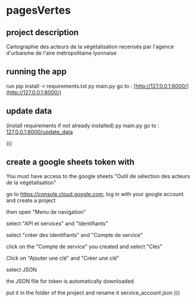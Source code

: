 # pagesVertes

## project description
Cartographie des acteurs de la végétalisation recensés par l'agence d'urbaisme de l'aire métropolitaine lyonnaise

## running the app
run pip install -r requirements.txt
py main.py
go to : [http://127.0.0.1:8000/](http://127.0.0.1:8000/)

## update data
(install requirements if not already installed)
py main.py
go to : [127.0.0.1:8000/update_data](127.0.0.1:8000/update_data)




(((
## create a google sheets token with
You must have access to the google sheets "Outil de sélection des acteurs de la végétalisation"

go to https://console.cloud.google.com, log in with your google account and create a project

then open "Menu de navigation"

select "API et services" and "Identifiants"

select "créer des identifiants" and "Compte de service"

click on the "Compte de service" you created and select "Clés"

Click on "Ajouter une clé" and "Créer une clé"

select JSON

the JSON file for token is automatically downloaded

put it in the folder of the project and rename it service_account.json
)))
